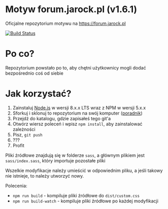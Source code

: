 # Motyw forum.jarock.pl (v1.6.1)
Oficjalne repozytorium motywu na https://forum.jarock.pl

[![Build Status](https://travis-ci.org/forum-jarock/theme.svg?branch=master)](https://travis-ci.org/forum-jarock/theme)
# Po co?
Repozytorium powstało po to, aby chętni użytkownicy mogli dodać bezpośrednio coś od siebie
# Jak korzystać?
1. Zainstaluj [Node.js](https://nodejs.org/) w wersji 8.x.x LTS wraz z NPM w wersji 5.x.x
2. Sforkuj i sklonuj to repozytorium na swój komputer ([poradnik](https://help.github.com/articles/fork-a-repo/))
3. Przejdź do katalogu, gdzie zapisałeś tego git'a
4. Otwórz wiersz poleceń i wpisz ``npm install``, aby zainstalować zależności
5. Pisz, ``git push``
6. ???
7. Profit

Pliki źródłowe znajdują się w folderze ``sass``, a głównym plikiem jest
``sass/index.sass``, który importuje pozostałe pliki

Wszelkie modyfikacje należy umieścić w odpowiednim pliku, a jeśli takowy nie istnieje,
to należy utworzyć nowy.

Polecenia:
* ``npm run build`` - kompiluje pliki źródłowe do ``dist/custom.css``
* ``npm run build-watch`` - kompiluje pliki źródłowe po każdej modyfikacji
